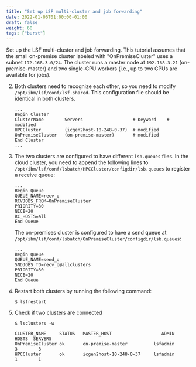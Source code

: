 ```yaml
---
title: "Set up LSF multi-cluster and job forwarding"
date: 2022-01-06T01:00:00-01:00
draft: false
weight: 60 
tags: ["burst"] 
---
```


Set up the LSF multi-cluster and job forwarding. This tutorial assumes that the small on-premise cluster labeled with "OnPremiseCluster" uses a subnet `192.168.3.0/24`. The cluster runs a master node at `192.168.3.21` (on-premise-master) and two single-CPU workers (i.e., up to two CPUs are available for jobs).

2. Both clusters need to recognize each other, so you need to modify `/opt/ibm/lsf/conf/lsf.shared`. This configuration file should be identical in both clusters.

    ```
    ...
    Begin Cluster
    ClusterName        Servers                   # Keyword    # modified
    HPCCluster         (icgen2host-10-248-0-37)  # modified
    OnPremiseCluster   (on-premise-master)       # modified
    End Cluster
    ...
    ```

3. The two clusters are configured to have different `lsb.queues` files. In the cloud cluster, you need to append the following lines to `/opt/ibm/lsf/conf/lsbatch/HPCCluster/configdir/lsb.queues` to register a receive queue:

    ```
    ...
    Begin Queue
    QUEUE_NAME=recv_q
    RCVJOBS_FROM=OnPremiseCluster
    PRIORITY=30
    NICE=20
    RC_HOSTS=all
    End Queue
    ```

    The on-premises cluster is configured to have a send queue at `/opt/ibm/lsf/conf/lsbatch/OnPremiseCluster/configdir/lsb.queues`:

    ```
    ...
    Begin Queue
    QUEUE_NAME=send_q
    SNDJOBS_TO=recv_q@allclusters
    PRIORITY=30
    NICE=20
    End Queue
    ```

4. Restart both clusters by running the following command:

    ```
    $ lsfrestart
    ```

5. Check if two clusters are connected

    ```
    $ lsclusters -w
    ```

    ```
    CLUSTER_NAME     STATUS   MASTER_HOST                   ADMIN    HOSTS  SERVERS
    OnPremiseCluster ok       on-premise-master          lsfadmin        3        3
    HPCCluster       ok       icgen2host-10-248-0-37     lsfadmin        1        1
    ```
